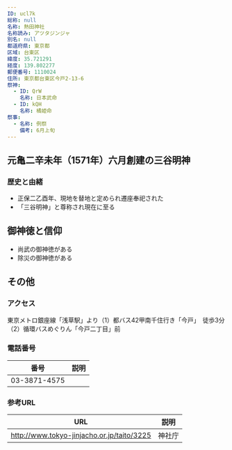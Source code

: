 ```yaml
---
ID: ucl7k
総称: null
名称: 熱田神社
名称読み: アツタジンジャ
別名: null
都道府県: 東京都
区域: 台東区
緯度: 35.721291
経度: 139.802277
郵便番号: 1110024
住所: 東京都台東区今戸2-13-6
祭神:
  - ID: QrW
    名称: 日本武命
  - ID: kQH
    名称: 橘姫命
祭事:
  - 名称: 例祭
    備考: 6月上旬
---
```


## 元亀二辛未年（1571年）六月創建の三谷明神

### 歴史と由緒

- 正保二乙酉年、現地を替地と定められ遷座奉祀された
- 「三谷明神」と尊称され現在に至る

## 御神徳と信仰

- 尚武の御神徳がある
- 除災の御神徳がある

## その他

### アクセス

東京メトロ銀座線「浅草駅」より（1）都バス42甲南千住行き「今戸」　徒歩3分（2）循環バスめぐりん「今戸二丁目」前

### 電話番号

| 番号         | 説明 |
| ------------ | ---- |
| 03-3871-4575 |      |

### 参考URL

| URL                                        | 説明   |
| ------------------------------------------ | ------ |
| http://www.tokyo-jinjacho.or.jp/taito/3225 | 神社庁 |
